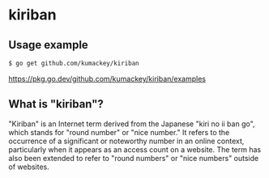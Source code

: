 # kiriban

## Usage example

```bash
$ go get github.com/kumackey/kiriban
```

https://pkg.go.dev/github.com/kumackey/kiriban/examples

## What is "kiriban"?

"Kiriban" is an Internet term derived from the Japanese "kiri no ii ban go", which stands for "round number" or "nice
number."
It refers to the occurrence of a significant or noteworthy number in an online context, particularly when it appears as
an access count on a website.
The term has also been extended to refer to "round numbers" or "nice numbers" outside of websites.
